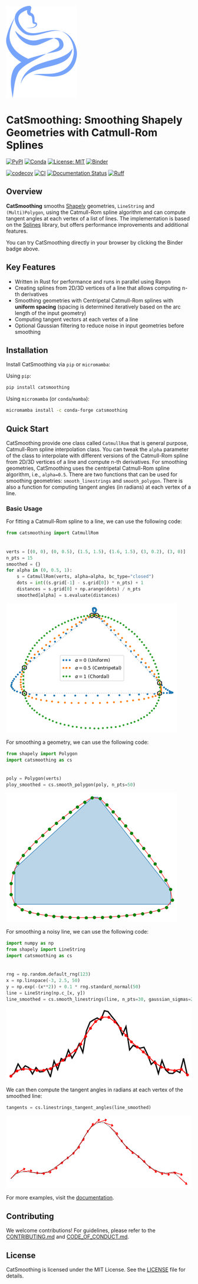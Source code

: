 ![CatSmoothing](https://raw.githubusercontent.com/cheginit/catsmoothing/refs/heads/main/docs/assets/logo_small.png)

# CatSmoothing: Smoothing Shapely Geometries with Catmull-Rom Splines

[![PyPI](https://img.shields.io/pypi/v/catsmoothing)](https://pypi.org/project/catsmoothing/)
[![Conda](https://img.shields.io/conda/vn/conda-forge/catsmoothing)](https://anaconda.org/conda-forge/catsmoothing)
[![License: MIT](https://img.shields.io/badge/License-MIT-yellow.svg)](https://opensource.org/licenses/MIT)
[![Binder](https://mybinder.org/badge_logo.svg)](https://mybinder.org/v2/gh/cheginit/catsmoothing/HEAD?labpath=docs%2Fexamples)

[![codecov](https://codecov.io/gh/cheginit/catsmoothing/graph/badge.svg?token=U2638J9WKM)](https://codecov.io/gh/cheginit/catsmoothing)
[![CI](https://github.com/cheginit/catsmoothing/actions/workflows/test.yml/badge.svg)](https://github.com/cheginit/catsmoothing/actions/workflows/test.yml)
[![Documentation Status](https://readthedocs.org/projects/catsmoothing/badge/?version=latest)](https://catsmoothing.readthedocs.io/latest/?badge=latest)
[![Ruff](https://img.shields.io/endpoint?url=https://raw.githubusercontent.com/astral-sh/ruff/main/assets/badge/v2.json)](https://github.com/astral-sh/ruff)

## Overview

**CatSmoothing** smooths [Shapely](https://shapely.readthedocs.io)
geometries, `LineString` and `(Multi)Polygon`, using the Catmull-Rom spline algorithm and can compute tangent angles at each vertex of a list of lines.
The implementation is based on the
[Splines](https://github.com/AudioSceneDescriptionFormat/splines)
library, but offers performance improvements and additional features.

You can try CatSmoothing directly in your browser by clicking the Binder badge above.

## Key Features

- Written in Rust for performance and runs in parallel using Rayon
- Creating splines from 2D/3D vertices of a line that allows computing n-th derivatives
- Smoothing geometries with Centripetal Catmull-Rom splines with **uniform spacing**
    (spacing is determined iteratively based on the arc length of the input geometry)
- Computing tangent vectors at each vertex of a line
- Optional Gaussian filtering to reduce noise in input geometries before smoothing

## Installation

Install CatSmoothing via `pip` or `micromamba`:

Using `pip`:

```bash
pip install catsmoothing
```

Using `micromamba` (or `conda`/`mamba`):

```bash
micromamba install -c conda-forge catsmoothing
```

## Quick Start

CatSmoothing provide one class called `CatmullRom` that is general purpose,
Catmull-Rom spline interpolation class. You can tweak the `alpha` parameter of
the class to interpolate with different versions of the Catmull-Rom spline
from 2D/3D vertices of a line and compute n-th derivatives.
For smoothing geometries, CatSmoothing uses the centripetal Catmull-Rom spline
algorithm, i.e., `alpha=0.5`. There are two functions that can be used
for smoothing geometries: `smooth_linestrings` and `smooth_polygon`. There is also
a function for computing tangent angles (in radians) at each vertex of a line.

### Basic Usage

For fitting a Catmull-Rom spline to a line, we can use the following code:

```python
from catsmoothing import CatmullRom


verts = [(0, 0), (0, 0.5), (1.5, 1.5), (1.6, 1.5), (3, 0.2), (3, 0)]
n_pts = 15
smoothed = {}
for alpha in (0, 0.5, 1):
    s = CatmullRom(verts, alpha=alpha, bc_type="closed")
    dots = int((s.grid[-1] - s.grid[0]) * n_pts) + 1
    distances = s.grid[0] + np.arange(dots) / n_pts
    smoothed[alpha] = s.evaluate(distances)
```

![Catmull-Rom Splines](https://raw.githubusercontent.com/cheginit/catsmoothing/main/docs/examples/images/alpha.png)

For smoothing a geometry, we can use the following code:

```python
from shapely import Polygon
import catsmoothing as cs


poly = Polygon(verts)
ploy_smoothed = cs.smooth_polygon(poly, n_pts=50)
```

![Polygon Smoothing](https://raw.githubusercontent.com/cheginit/catsmoothing/main/docs/examples/images/poly.png)

For smoothing a noisy line, we can use the following code:

```python
import numpy as np
from shapely import LineString
import catsmoothing as cs


rng = np.random.default_rng(123)
x = np.linspace(-3, 2.5, 50)
y = np.exp(-(x**2)) + 0.1 * rng.standard_normal(50)
line = LineString(np.c_[x, y])
line_smoothed = cs.smooth_linestrings(line, n_pts=30, gaussian_sigmas=2)
```

![Line Smoothing](https://raw.githubusercontent.com/cheginit/catsmoothing/main/docs/examples/images/line.png)

We can then compute the tangent angles in radians at each vertex of the smoothed line:

```python
tangents = cs.linestrings_tangent_angles(line_smoothed)
```

![Tangent Angles](https://raw.githubusercontent.com/cheginit/catsmoothing/main/docs/examples/images/tangents.png)

For more examples, visit the [documentation](https://catsmoothing.readthedocs.io).

## Contributing

We welcome contributions! For guidelines, please refer to the [CONTRIBUTING.md](https://catsmoothing.readthedocs.io/latest/CONTRIBUTING) and [CODE_OF_CONDUCT.md](https://github.com/cheginit/catsmoothing/blob/main/CODE_OF_CONDUCT.md).

## License

CatSmoothing is licensed under the MIT License. See the [LICENSE](https://github.com/cheginit/catsmoothing/blob/main/LICENSE) file for details.
